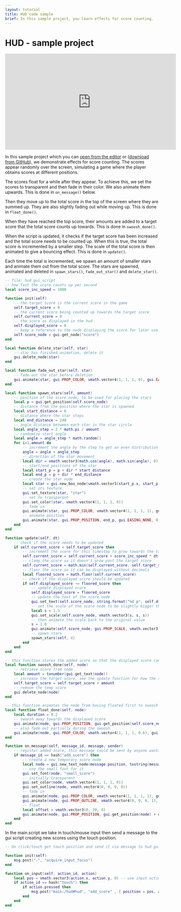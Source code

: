 ```yaml
---
layout: tutorial
title: HUD code sample
brief: In this sample project, you learn effects for score counting.
---
```

# HUD - sample project

<iframe width="560" height="315" src="https://www.youtube.com/embed/NoPHHG2kbOk" frameborder="0" allowfullscreen></iframe>

In this sample project which you can [open from the editor](/manuals/project-setup/) or ([download from GitHub](https://github.com/defold/sample-hud)), we demonstrate effects for score counting. The scores appear randomly over the screen, simulating a game where the player obtains scores at different positions.

The scores float for a while after they appear. To achieve this, we set the scores to transparent and then fade in their color. We also animate them upwards. This is done in `on_message()` below.

Then they move up to the total score in the top of the screen where they are summed up.
They are also slightly fading out while moving up. This is done in `float_done()`.

When they have reached the top score, their amounts are added to a target score that the total score counts up towards. This is done in `swoosh_done()`.

When the script is updated, it checks if the target score has been increased and the total score needs to be counted up. When this is true, the total score is incremented by a smaller step.
The scale of the total score is then animated to give a bouncing effect. This is done in `update()`.

Each time the total is incremented, we spawn an amount of smaller stars and animate them out from the total score. The stars are spawned, animated and deleted in `spawn_stars()`, `fade_out_star()` and `delete_star()`.

```lua
-- file: hud.gui_script
-- how fast the score counts up per second
local score_inc_speed = 1000

function init(self)
    -- the target score is the current score in the game
    self.target_score = 0
    -- the current score being counted up towards the target score
    self.current_score = 0
    -- the score as displayed in the hud
    self.displayed_score = 0
    -- keep a reference to the node displaying the score for later use below
    self.score_node = gui.get_node("score")
end

local function delete_star(self, star)
    -- star has finished animation, delete it
    gui.delete_node(star)
end

local function fade_out_star(self, star)
    -- fade out the star before deletion
    gui.animate(star, gui.PROP_COLOR, vmath.vector4(1, 1, 1, 0), gui.EASING_INOUT, 0.2, 0.0, delete_star)
end

local function spawn_stars(self, amount)
    -- position of the score node, to be used for placing the stars
    local p = gui.get_position(self.score_node)
    -- distance from the position where the star is spawned
    local start_distance = 0
    -- distance where the star stops
    local end_distance = 240
    -- angle distance between each star in the star circle
    local angle_step = 2 * math.pi / amount
    -- randomize start angle
    local angle = angle_step * math.random()
    for i=1,amount do
        -- increment the angle by the step to get an even distribution of stars
        angle = angle + angle_step
        -- direction of the star movement
        local dir = vmath.vector3(math.cos(angle), math.sin(angle), 0)
        -- start/end positions of the star
        local start_p = p + dir * start_distance
        local end_p = p + dir * end_distance
        -- create the star node
        local star = gui.new_box_node(vmath.vector3(start_p.x, start_p.y, 0), vmath.vector3(30, 30, 0))
        -- set its texture
        gui.set_texture(star, "star")
        -- set to transparent
        gui.set_color(star, vmath.vector4(1, 1, 1, 0))
        -- fade in
        gui.animate(star, gui.PROP_COLOR, vmath.vector4(1, 1, 1, 1), gui.EASING_OUT, 0.2, 0.0, fade_out_star)
        -- animate position
        gui.animate(star, gui.PROP_POSITION, end_p, gui.EASING_NONE, 0.55)
    end
end

function update(self, dt)
    -- check if the score needs to be updated
    if self.current_score < self.target_score then
        -- increment the score for this timestep to grow towards the target score
        self.current_score = self.current_score + score_inc_speed * dt
        -- clamp the score so it doesn't grow past the target score
        self.current_score = math.min(self.current_score, self.target_score)
        -- floor the score so it can be displayed without decimals
        local floored_score = math.floor(self.current_score)
        -- check if the displayed score should be updated
        if self.displayed_score ~= floored_score then
            -- update displayed score
            self.displayed_score = floored_score
            -- update the text of the score node
            gui.set_text(self.score_node, string.format("%d p", self.displayed_score))
            -- set the scale of the score node to be slightly bigger than normal
            local s = 1.3
            gui.set_scale(self.score_node, vmath.vector3(s, s, s))
            -- then animate the scale back to the original value
            s = 1.0
            gui.animate(self.score_node, gui.PROP_SCALE, vmath.vector3(s, s, s), gui.EASING_OUT, 0.2)
            -- spawn stars
            spawn_stars(self, 4)
        end
    end
end

-- this function stores the added score so that the displayed score can be counted up in the update function
local function swoosh_done(self, node)
    -- retrieve score from node
    local amount = tonumber(gui.get_text(node))
    -- increase the target score, see the update function for how the score is updated to match the target score
    self.target_score = self.target_score + amount
    -- remove the temp score
    gui.delete_node(node)
end

-- this function animates the node from having floated first to swoosh away towards the displayed total score
local function float_done(self, node)
    local duration = 0.2
    -- swoosh away towards the displayed score
    gui.animate(node, gui.PROP_POSITION, gui.get_position(self.score_node), gui.EASING_IN, duration, 0.0, swoosh_done)
    -- also fade out partially during the swoosh
    gui.animate(node, gui.PROP_COLOR, vmath.vector4(1, 1, 1, 0.6), gui.EASING_IN, duration)
end

function on_message(self, message_id, message, sender)
    -- register added score, this message could be sent by anyone wanting to increment the score
    if message_id == hash("add_score") then
        -- create a new temporary score node
        local node = gui.new_text_node(message.position, tostring(message.amount))
        -- use the small font for it
        gui.set_font(node, "small_score")
        -- initially transparent
        gui.set_color(node, vmath.vector4(1, 1, 1, 0))
        gui.set_outline(node, vmath.vector4(0, 0, 0, 0))
        -- fade in
        gui.animate(node, gui.PROP_COLOR, vmath.vector4(1, 1, 1, 1), gui.EASING_OUT, 0.3)
        gui.animate(node, gui.PROP_OUTLINE, vmath.vector4(0, 0, 0, 1), gui.EASING_OUT, 0.3)
        -- float
        local offset = vmath.vector3(0, 20, 0)
        gui.animate(node, gui.PROP_POSITION, gui.get_position(node) + offset, gui.EASING_NONE, 0.5, 0.0, float_done)
    end
end
```

In the main.script we take in touch/mouse input then send a message to the gui script creating new scores using the touch position.

```lua
-- On click/touch get touch position and send it via message to hud gui script as well as the scored point amount.

function init(self)
    msg.post(".", "acquire_input_focus")
end

function on_input(self, action_id, action)
    local pos = vmath.vector3(action.x, action.y, 0) -- use input action.x & action.y as x & y positions of touch
    if action_id == hash("touch") then
        if action.pressed then
            msg.post("main:/hud#hud", "add_score" , { position = pos, amount = 1500})
        end
    end
end
```